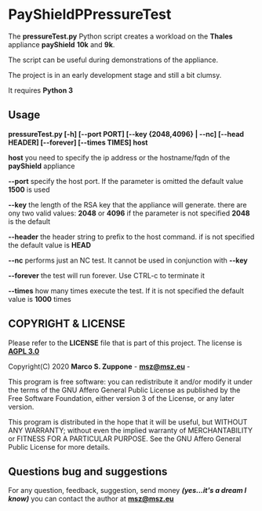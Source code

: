 # PayShieldPPressureTest
The **pressureTest.py** Python script creates a workload on the **Thales** appliance **payShield** **10k** and **9k**.

The script can be useful during demonstrations of the appliance.
 
The project is in an early development stage and still a bit clumsy.

It requires **Python 3**


## Usage
**pressureTest.py \[-h\] \[--port PORT\] \[--key {2048,4096} | --nc\] \[--head HEADER\] \[--forever\] \[--times TIMES\] host**

**host** you need to specify the ip address or the hostname/fqdn of the **payShield** appliance

**--port** specify the host port. If the parameter is omitted the default value **1500** is used

**--key** the length of the RSA key that the appliance will generate. there are ony two valid values: **2048** or **4096**
if the parameter is not specified **2048** is the default

**--header** the header string to prefix to the host command. if is not specified the default value is **HEAD**

**--nc** performs just an NC test. It cannot be used in conjunction with **--key**

**--forever** the test will run forever. Use CTRL-c to terminate it

**--times** how many times execute the test. If it is not specified the default value is **1000** times

## COPYRIGHT & LICENSE
  Please refer to the **LICENSE** file that is part of this project.
  The license is **[AGPL 3.0](https://www.gnu.org/licenses/agpl-3.0.en.html)**
  
  Copyright(C) 2020  **Marco S. Zuppone** - **msz@msz.eu** - [](https://msz.eu)

  This program is free software: you can redistribute it and/or modify
  it under the terms of the GNU Affero General Public License as
  published by the Free Software Foundation, either version 3 of the
  License, or any later version.

  This program is distributed in the hope that it will be useful,
   but WITHOUT ANY WARRANTY; without even the implied warranty of
   MERCHANTABILITY or FITNESS FOR A PARTICULAR PURPOSE. See the
   GNU Affero General Public License for more details.
   
## Questions bug and suggestions
For any question, feedback, suggestion, send money ***(yes...it's a dream I know)*** you can contact the author at **msz@msz.eu**
